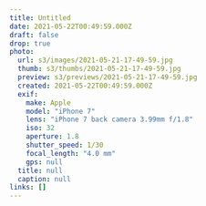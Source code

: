 ```yaml
---
title: Untitled
date: 2021-05-22T00:49:59.000Z
draft: false
drop: true
photo:
  url: s3/images/2021-05-21-17-49-59.jpg
  thumb: s3/thumbs/2021-05-21-17-49-59.jpg
  preview: s3/previews/2021-05-21-17-49-59.jpg
  created: 2021-05-22T00:49:59.000Z
  exif:
    make: Apple
    model: "iPhone 7"
    lens: "iPhone 7 back camera 3.99mm f/1.8"
    iso: 32
    aperture: 1.8
    shutter_speed: 1/30
    focal_length: "4.0 mm"
    gps: null
  title: null
  caption: null
links: []
---
```

